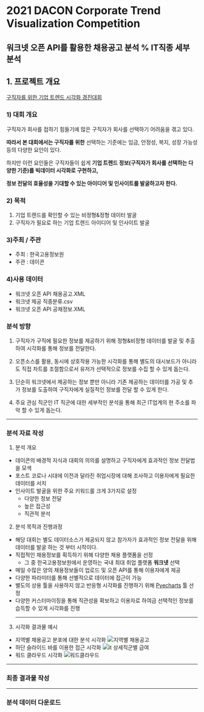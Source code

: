 # 2021 DACON Corporate Trend Visualization Competition

## 워크넷 오픈 API를 활용한 채용공고 분석 % IT직종 세부 분석

## 1. 프로젝트 개요

[구직자를 위한 기업 트렌드 시각화 경진대회](https://dacon.io/competitions/official/235866/overview/description)

### 1) 대회 개요

구직자가 회사를  접하기 힘들기에 많은 구직자가 회사를 선택하기 어려움을 겪고 있다.

**따라서 본 대회에서는 구직자를 위한** 선택하는 기준에는 임금, 안정성, 복지, 성장 가능성 등의 다양한 요인이 있다.

하지만 이런 요인들은 구직자들이 쉽게 **기업 트렌드 정보(구직자가 회사를 선택하는 다양한 기준)를 빅데이터 시각화로 구현하고,**

**정보 전달의 효율성을 기대할 수 있는 아이디어 및 인사이트를 발굴하고자 한다.**

 

### 2) 목적

1. 기업 트렌드를 확인할 수 있는 비정형&정형 데이터 발굴
2. 구직자가 필요로 하는 기업 트렌드 아이디어 및 인사이트 발굴

### 3)주최 /  주관

- 주최 : 한국고용정보원
- 주관 : 데이콘

### 4)사용 데이터

- 워크넷 오픈 API 채용공고.XML
- 워크넷 제공 직종분류.csv
- 워크넷 오픈 API 공채정보.XML


### 분석 방향
1. 구직자가 구직에 필요한 정보를 제공하기 위해 정형&비정형 데이터를 발굴 및 추출하여 시각화를 통해 정보를 전달한다.

2. 오픈소스를 활용, 동시에 상호작용 가능한 시각화를 통해 별도의 대시보드가 아니라도 직접 차트를 조절함으로서 유저가 선택적으로 정보를 수집 할 수 있게 돕는다.

3. 단순히 워크넷에서 제공하는 정보 뿐만 아니라 기존 제공하는 데이터를 가공 및 추가 정보를 도출하여 구직자에게 실질적인 정보를 전달 할 수 있게 한다.  

4. 주요 관심 직군인 IT 직군에 대한 세부적인 분석을 통해 최근 IT업계의 현 주소를 파악 할 수 있게 돕는다.

<hr>


### 분석 자료 작성
1. 분석 개요
- 데이콘의 배경적 지식과 대회의 의의를 설명하고 구직자에게 효과적인 정보 전달법을 모색
- 포스트 코로나 시대에 이전과 달라진 취업시장에 대해 조사하고 이용자에게 필요한 데이터를 서치
- 인사이트 발굴을 위한 주요 키워드를 크게 3가지로 설정
  - 다양한 정보 전달
  - 높은 접근성
  - 직관적 분석

2. 분석 목적과 진행과정
- 해당 대회는 별도 데이터소스가 제공되지 않고 참가자가 효과적인 정보 전달을 위해 데이터를 발굴 하는 것 부터 시작이다.
- 직접적인 채용정보를 획득하기 위해 다양한 채용 플랫폼을 선정
  - 그 중 한국고용정보원에서 운영하는 국내 최대 취업 플랫폼 <strong>워크넷</strong> 선택
- 매일 수많은 양의 채용정보들이 업로드 및 오픈 API를 통해 이용자에게 제공
- 다양한 파라미터를 통해 선별적으로 데이터에 접근이 가능
- 별도의 상용 툴을 사용하지 않고 반응형 시각화를 진행하기 위해 [Pyecharts](https://pyecharts.org/#/) 툴 선정
- 다양한 커스터마이징을 통해 직관성을 확보하고 이용자로 하여금 선택적인 정보를 습득할 수 있게 시각화를 진행
  <hr>

3. 시각화 결과물 예시
  - 지역별 채용공고 분포에 대한 분석 시각화
![지역별 채용공고](https://user-images.githubusercontent.com/93235480/153355894-fb794297-8729-486f-ab94-35ca125289f1.png)
  - 하단 슬라이드 바를 이용한 접근 시각화
![it 상세직군별 급여](https://user-images.githubusercontent.com/93235480/153355903-fc6a4ef6-68dc-4527-b601-1f389421a908.png)
  - 워드 클라우드 시각화 
![워드클라우드](https://user-images.githubusercontent.com/93235480/153355825-01002311-3b9f-4dcd-af6e-588ae2691c32.png)

    
<hr>

### 최종 결과물 작성


<hr>


### 분석 데이터 다운로드

